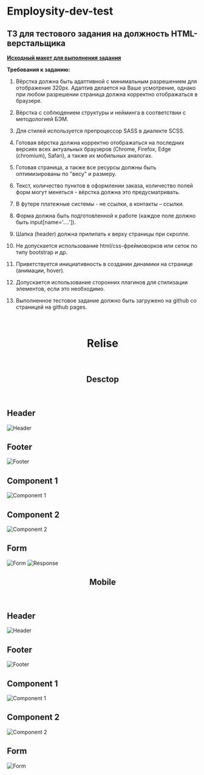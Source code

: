 # Employsity-dev-test

## ТЗ для тестового задания на должность HTML-верстальщика

[**Исходный макет для выполнения задания**](https://www.figma.com/file/2b7UqUrTs4R8JQoYutlKTu/Test?node-id=0%3A1)

**Требования к заданию:**

1) Вёрстка должна быть адаптивной с минимальным разрешением для отображения
320px. Адаптив делается на Ваше усмотрение, однако при любом разрешении
страница должна корректно отображаться в браузере.

2) Вёрстка с соблюдением структуры и нейминга в соответствии с методологией БЭМ.

3) Для стилей используется препроцессор SASS в диалекте SCSS.

4) Готовая вёрстка должна корректно отображаться на последних версиях всех
актуальных браузеров (Chrome, Firefox, Edge (chromium), Safari), а также их
мобильных аналогах.

5) Готовая страница, а также все ресурсы должны быть оптимизированы по "весу" и
размеру.

6) Текст, количество пунктов в оформлении заказа, количество полей форм могут
меняться - вёрстка должна это предусматривать.

7) В футере платежные системы - не ссылки, а контакты – ссылки.

8) Форма должна быть подготовленной к работе (каждое поле должно быть
input[name='....']).

9) Шапка (header) должна прилипать к верху страницы при скролле.

10) Не допускается использование html/css-фреймоворков или сеток по типу bootstrap
и др.

11) Приветствуется инициативность в создании динамики на странице (анимации,
hover).

12) Допускается использование сторонних плагинов для стилизации элементов, если
это необходимо.

13) Выполненное тестовое задание должно быть загружено на github со страницей на
github pages.

</br>
<h1 align="center">Relise</h1>
</br>
<h2 align="center">Desctop</h2>
</br>
<h2>Header</h2>
<img src="../public/screen4.jpg" alt="Header">
</br>
<h2>Footer</h2>
<img src="../public/screen3.jpg" alt="Footer">
</br>
<h2>Component 1</h2>
<img src="../public/screen1.jpg" alt="Component 1">
</br>
<h2>Component 2</h2>
<img src="../public/screen2.jpg" alt="Component 2">
</br>
<h2>Form</h2>
<img src="../public/screen5.jpg" alt="Form">
<img src="../public/screen6.jpg" alt="Response">
</br>
<h2 align="center">Mobile</h2>
</br>
<h2>Header</h2>
<img src="../public/screen8.jpg" alt="Header">
</br>
<h2>Footer</h2>
<img src="../public/screen11.jpg" alt="Footer">
</br>
<h2>Component 1</h2>
<img src="../public/screen7.jpg" alt="Component 1">
</br>
<h2>Component 2</h2>
<img src="../public/screen9.jpg" alt="Component 2">
</br>
<h2>Form</h2>
<img src="../public/screen10.jpg" alt="Form">
</br>